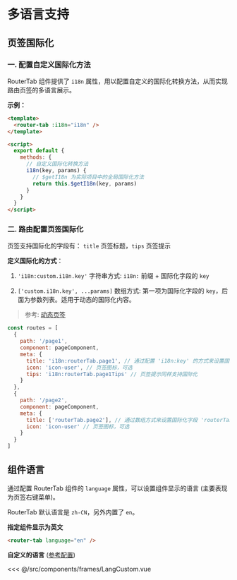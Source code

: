 # 多语言支持

## 页签国际化

### 一. 配置自定义国际化方法

RouterTab 组件提供了 `i18n` 属性，用以配置自定义的国际化转换方法，从而实现路由页签的多语言展示。

<doc-links api="#i18n" demo="/i18n/" />

**示例：**

```html {2,9}
<template>
  <router-tab :i18n="i18n" />
</template>

<script>
  export default {
    methods: {
      // 自定义国际化转换方法
      i18n(key, params) {
        // $getI18n 为实际项目中的全局国际化方法
        return this.$getI18n(key, params)
      }
    }
  }
</script>
```

### 二. 路由配置页签国际化

页签支持国际化的字段有： `title` 页签标题，`tips` 页签提示

**定义国际化的方式**：

1. `'i18n:custom.i18n.key'` 字符串方式: `i18n:` 前缀 + 国际化字段的 `key`

2. `['custom.i18n.key', ...params]` 数组方式: 第一项为国际化字段的 `key`，后面为参数列表。适用于动态的国际化内容。

> 参考: [动态页签](../advanced/dynamic-tab-info.md#动态页签)

```javascript {6,8,15}
const routes = [
  {
    path: '/page1',
    component: pageComponent,
    meta: {
      title: 'i18n:routerTab.page1', // 通过配置 'i18n:key' 的方式来设置国际化字段 'routerTab.page1'
      icon: 'icon-user', // 页签图标，可选
      tips: 'i18n:routerTab.page1Tips' // 页签提示同样支持国际化
    }
  },
  {
    path: '/page2',
    component: pageComponent,
    meta: {
      title: ['routerTab.page2'], // 通过数组方式来设置国际化字段 'routerTab.page2'
      icon: 'icon-user' // 页签图标，可选
    }
  }
]
```

## 组件语言

通过配置 RouterTab 组件的 `language` 属性，可以设置组件显示的语言 (主要表现为页签右键菜单)。

RouterTab 默认语言是 `zh-CN`，另外内置了 `en`。

<doc-links api="#language" demo="/lang-en/" />

**指定组件显示为英文**

```html
<router-tab language="en" />
```

**自定义的语言** ([参考配置](https://github.com/bhuh12/vue-router-tab/blob/master/lib/lang/en.js))

<<< @/src/components/frames/LangCustom.vue

<!-- {2,10} -->
